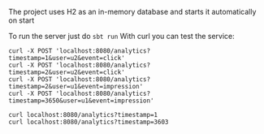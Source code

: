 The project uses H2 as an in-memory database and starts it automatically on start

To run the server just do `sbt run`
With curl you can test the service:
```
curl -X POST 'localhost:8080/analytics?timestamp=1&user=u2&event=click'
curl -X POST 'localhost:8080/analytics?timestamp=2&user=u2&event=click'
curl -X POST 'localhost:8080/analytics?timestamp=2&user=u1&event=impression'
curl -X POST 'localhost:8080/analytics?timestamp=3650&user=u1&event=impression'

curl localhost:8080/analytics?timestamp=1
curl localhost:8080/analytics?timestamp=3603
```
